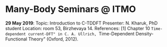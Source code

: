 # Many-Body Seminars @ ITMO

**29 May 2019**: 
Topic: Introduction to C-TDDFT
Presenter: N. Kharuk, PhD student 
Location: room 53, Birzhevaya 14.
References: [1] Chapter 10 ``Time-dependent current-DFT" in C. A. Ullrich, ``Time-Dependent Density-Functional Theory" (Oxford, 2012). 


